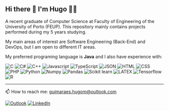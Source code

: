 ## Hi there 👋 I'm Hugo 👨‍💻

A recent graduate of Computer Science at Faculty of Engineering of the University of Porto (FEUP). This repository mainly contains projects performed during my 5 years studying.

My main areas of interest are Software Engineering (Back-End) and DevOps, but I am open to different IT areas.

My preferred programing language is **Java** and I also have experience with:

![C](https://img.shields.io/badge/C-00599C?style=for-the-badge&logo=c&logoColor=white)
![C#](https://img.shields.io/badge/C%23-239120?style=for-the-badge&logo=c-sharp&logoColor=white)
![C++](https://img.shields.io/badge/C%2B%2B-00599C?style=for-the-badge&logo=c%2B%2B&logoColor=white)
![Javascript](https://img.shields.io/badge/JavaScript-323330?style=for-the-badge&logo=javascript&logoColor=F7DF1E)
![TypeScript](https://img.shields.io/badge/TypeScript-007ACC?style=for-the-badge&logo=typescript&logoColor=white)
![JSON](https://img.shields.io/badge/json-5E5C5C?style=for-the-badge&logo=json&logoColor=white)
![HTML](https://img.shields.io/badge/HTML5-E34F26?style=for-the-badge&logo=html5&logoColor=white)
![CSS](https://img.shields.io/badge/CSS3-1572B6?style=for-the-badge&logo=css3&logoColor=white)
![PHP](https://img.shields.io/badge/PHP-777BB4?style=for-the-badge&logo=php&logoColor=white)
![Python](https://img.shields.io/badge/Python-FFD43B?style=for-the-badge&logo=python&logoColor=blue)
![Numpy](https://img.shields.io/badge/Numpy-777BB4?style=for-the-badge&logo=numpy&logoColor=white)
![Pandas](https://img.shields.io/badge/Pandas-2C2D72?style=for-the-badge&logo=pandas&logoColor=white)
![Scikit learn](https://img.shields.io/badge/scikit_learn-F7931E?style=for-the-badge&logo=scikit-learn&logoColor=white)
![LATEX](https://img.shields.io/badge/LaTeX-47A141?style=for-the-badge&logo=LaTeX&logoColor=white)
![Tensorflow](https://img.shields.io/badge/TensorFlow-FF6F00?style=for-the-badge&logo=TensorFlow&logoColor=white)
![R](https://img.shields.io/badge/R-276DC3?style=for-the-badge&logo=r&logoColor=white)

---- 

📫 How to reach me: [guimaraes.hugom@outlook.com](mailto:guimaraes.hugom@outlook.com)

[![Outlook](https://img.shields.io/badge/Microsoft%20Outlook-0078D4.svg?style=for-the-badge&logo=Microsoft-Outlook&logoColor=white)](mailto:guimaraes.hugom@outlook.com) [![LinkedIn](https://img.shields.io/badge/linkedin-%230077B5.svg?style=for-the-badge&logo=linkedin&logoColor=white)](https://www.linkedin.com/in/hugo-guimar%C3%A3es-5448a823b/)






<!---
<h1 align='center'>
  Hi there 👋 I'm Hugo 👨‍💻
</h1>


<p align='center'>
  A recent graduate of Computer Science at Faculty of Engineering of the University of Porto (FEUP).
</p>

<p align='center'>
  My preferred programing language is <strong>Java</strong> and I also have experience with Python, C, C++. C# (Unity), JavaScript/TypeScript, and HTML/CSS/PHP (with and without frameworks)
</p>

<p align='center'>
  <img src="https://github-readme-stats.vercel.app/api/top-langs/?username=Hugomguima&layout=compact&theme=blue-green" />
</p>


<p align='center'>
    My main areas of interest are Software Engineering (Back-End) and DevOps, but I am open to different IT areas.
</p>


---- 

<p align='center'>
  📫 How to reach me: <a href='mailto:guimaraes.hugom@outlook.com'>guimaraes.hugom@outlook.com</a>
</p>

<p align='center'>
  
  <a href="https://www.linkedin.com/in/hugo-guimar%C3%A3es-5448a823b/">
    <img src="https://img.shields.io/badge/linkedin-%230077B5.svg?&style=for-the-badge&logo=linkedin&logoColor=white" />
  </a>&nbsp;&nbsp;
  <a href="mailto:guimaraes.hugom@outlook.com">
    <img src="https://img.shields.io/badge/Microsoft%20Outlook-0078D4.svg?style=for-the-badge&logo=Microsoft-Outlook&logoColor=white" />        
  </a>&nbsp;&nbsp;
  
</p>


![GitHub Stats](https://github-readme-stats.vercel.app/api?username=hugomguima&show_icons=true&theme=radical)
[![GitHub Streak](https://github-readme-streak-stats.herokuapp.com?user=hugomguima&theme=blueberry&date_format=M%20j%5B%2C%20Y%5D)](https://git.io/streak-stats)




--->